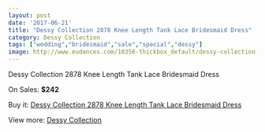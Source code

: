 ```yaml
---
layout: post
date: '2017-06-21'
title: "Dessy Collection 2878 Knee Length Tank Lace Bridesmaid Dress"
category: Dessy Collection
tags: ["wedding","bridesmaid","sale","special","dessy"]
image: http://www.eudances.com/10356-thickbox_default/dessy-collection-2878-knee-length-tank-lace-bridesmaid-dress.jpg
---
```

Dessy Collection 2878 Knee Length Tank Lace Bridesmaid Dress

On Sales: **$242**
<a href="https://www.eudances.com/en/dessy-collection/3376-dessy-collection-2878-knee-length-tank-lace-bridesmaid-dress.html"><amp-img layout="responsive" width="600" height="600" src="//www.eudances.com/10356-thickbox_default/dessy-collection-2878-knee-length-tank-lace-bridesmaid-dress.jpg" alt="Dessy Collection 2878 Knee Length Tank Lace Bridesmaid Dress 0" /></a>
<a href="https://www.eudances.com/en/dessy-collection/3376-dessy-collection-2878-knee-length-tank-lace-bridesmaid-dress.html"><amp-img layout="responsive" width="600" height="600" src="//www.eudances.com/10359-thickbox_default/dessy-collection-2878-knee-length-tank-lace-bridesmaid-dress.jpg" alt="Dessy Collection 2878 Knee Length Tank Lace Bridesmaid Dress 1" /></a>
<a href="https://www.eudances.com/en/dessy-collection/3376-dessy-collection-2878-knee-length-tank-lace-bridesmaid-dress.html"><amp-img layout="responsive" width="600" height="600" src="//www.eudances.com/10358-thickbox_default/dessy-collection-2878-knee-length-tank-lace-bridesmaid-dress.jpg" alt="Dessy Collection 2878 Knee Length Tank Lace Bridesmaid Dress 2" /></a>
<a href="https://www.eudances.com/en/dessy-collection/3376-dessy-collection-2878-knee-length-tank-lace-bridesmaid-dress.html"><amp-img layout="responsive" width="600" height="600" src="//www.eudances.com/10357-thickbox_default/dessy-collection-2878-knee-length-tank-lace-bridesmaid-dress.jpg" alt="Dessy Collection 2878 Knee Length Tank Lace Bridesmaid Dress 3" /></a>

Buy it: [Dessy Collection 2878 Knee Length Tank Lace Bridesmaid Dress](https://www.eudances.com/en/dessy-collection/3376-dessy-collection-2878-knee-length-tank-lace-bridesmaid-dress.html "Dessy Collection 2878 Knee Length Tank Lace Bridesmaid Dress")

View more: [Dessy Collection](https://www.eudances.com/en/60-Dessy-Collection "Dessy Collection")